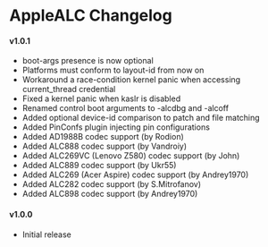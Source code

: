 AppleALC Changelog
==================

#### v1.0.1
- boot-args presence is now optional
- Platforms must conform to layout-id from now on
- Workaround a race-condition kernel panic when accessing current_thread credential
- Fixed a kernel panic when kaslr is disabled
- Renamed control boot arguments to -alcdbg and -alcoff
- Added optional device-id comparison to patch and file matching
- Added PinConfs plugin injecting pin configurations
- Added AD1988B codec support (by Rodion)
- Added ALC888 codec support (by Vandroiy)
- Added ALC269VC (Lenovo Z580) codec support (by John)
- Added ALC889 codec support (by Ukr55)
- Added ALC269 (Acer Aspire) codec support (by Andrey1970)
- Added ALC282 codec support (by S.Mitrofanov)
- Added ALC898 codec support (by Andrey1970)


#### v1.0.0
- Initial release